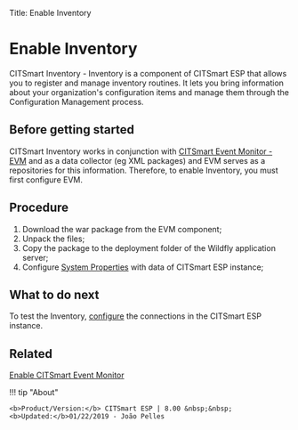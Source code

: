 Title: Enable Inventory

# Enable Inventory 

CITSmart Inventory - Inventory is a component of CITSmart ESP that allows you to register and manage inventory routines. It lets you bring information about your organization's configuration items and manage them through the Configuration Management process.  


## Before getting started

CITSmart Inventory works in conjunction with [CITSmart Event Monitor - EVM][1] and as a data collector (eg XML packages) and EVM serves as a repositories for this information. Therefore, to enable Inventory, you must first configure EVM.  


## Procedure  

1. Download the war package from the EVM component;  
2. Unpack the files;  
3. Copy the package to the deployment folder of the Wildfly application server;  
4. Configure [System Properties][2] with data of CITSmart ESP instance;

## What to do next  

To test the Inventory, [configure][3] the connections in the CITSmart ESP instance.

## Related

[Enable CITSmart Event Monitor][4]

[1]:/en-us/citsmart-esp-8/initial-settings/add-ons/event-monitor.html
[2]:/en-us/citsmart-esp-8/get-started/installation-and-upgrade/perform-installation.html#configuracao-do-system-properties
[3]:/en-us/citsmart-esp-8/processes/event/configuration/set-inventory-connection.html
[4]:/en-us/citsmart-esp-8/get-started/installation-and-upgrade/perform-installation.html

!!! tip "About"

    <b>Product/Version:</b> CITSmart ESP | 8.00 &nbsp;&nbsp;
    <b>Updated:</b>01/22/2019 - João Pelles  
	
